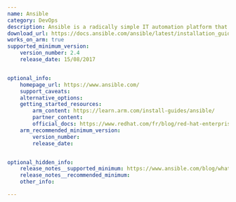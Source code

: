 ```yaml
---
name: Ansible
category: DevOps
description: Ansible is a radically simple IT automation platform that makes your applications and systems easier to deploy and maintain.
download_url: https://docs.ansible.com/ansible/latest/installation_guide/intro_installation.html
works_on_arm: true
supported_minimum_version:
    version_number: 2.4
    release_date: 15/08/2017


optional_info:
    homepage_url: https://www.ansible.com/
    support_caveats:
    alternative_options:
    getting_started_resources:
        arm_content: https://learn.arm.com/install-guides/ansible/
        partner_content: 
        official_docs: https://www.redhat.com/fr/blog/red-hat-enterprise-linux-arm-now-supported-aws?source=author&term=25831
    arm_recommended_minimum_version:
        version_number: 
        release_date:


optional_hidden_info:
    release_notes__supported_minimum: https://www.ansible.com/blog/whats-new-in-ansible-automation-platform-2.4
    release_notes__recommended_minimum:
    other_info: 

---
```

